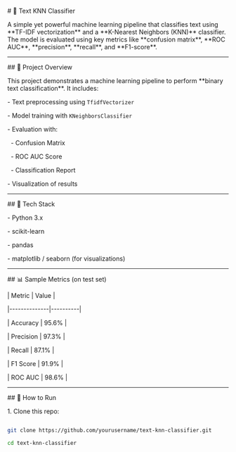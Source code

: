 \# 🧠 Text KNN Classifier



A simple yet powerful machine learning pipeline that classifies text using \*\*TF-IDF vectorization\*\* and a \*\*K-Nearest Neighbors (KNN)\*\* classifier. The model is evaluated using key metrics like \*\*confusion matrix\*\*, \*\*ROC AUC\*\*, \*\*precision\*\*, \*\*recall\*\*, and \*\*F1-score\*\*.



---



\## 📌 Project Overview



This project demonstrates a machine learning pipeline to perform \*\*binary text classification\*\*. It includes:



\- Text preprocessing using `TfidfVectorizer`

\- Model training with `KNeighborsClassifier`

\- Evaluation with:

&nbsp; - Confusion Matrix

&nbsp; - ROC AUC Score

&nbsp; - Classification Report

\- Visualization of results



---



\## 🧰 Tech Stack



\- Python 3.x

\- scikit-learn

\- pandas

\- matplotlib / seaborn (for visualizations)



---



\## 📊 Sample Metrics (on test set)



| Metric       | Value    |

|--------------|----------|

| Accuracy     | 95.6%    |

| Precision    | 97.3%    |

| Recall       | 87.1%    |

| F1 Score     | 91.9%    |

| ROC AUC      | 98.6%    |



---



\## 🧪 How to Run



1\. Clone this repo:

```bash

git clone https://github.com/yourusername/text-knn-classifier.git

cd text-knn-classifier



